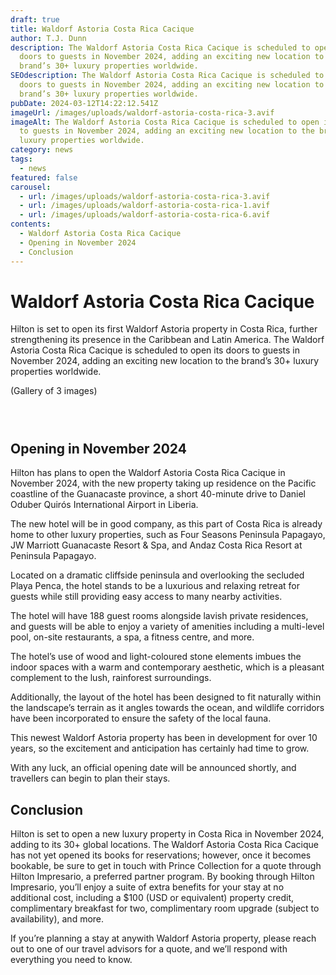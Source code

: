 ```yaml
---
draft: true
title: Waldorf Astoria Costa Rica Cacique
author: T.J. Dunn
description: The Waldorf Astoria Costa Rica Cacique is scheduled to open its
  doors to guests in November 2024, adding an exciting new location to the
  brand’s 30+ luxury properties worldwide.
SEOdescription: The Waldorf Astoria Costa Rica Cacique is scheduled to open its
  doors to guests in November 2024, adding an exciting new location to the
  brand’s 30+ luxury properties worldwide.
pubDate: 2024-03-12T14:22:12.541Z
imageUrl: /images/uploads/waldorf-astoria-costa-rica-3.avif
imageAlt: The Waldorf Astoria Costa Rica Cacique is scheduled to open its doors
  to guests in November 2024, adding an exciting new location to the brand’s 30+
  luxury properties worldwide.
category: news
tags:
  - news
featured: false
carousel:
  - url: /images/uploads/waldorf-astoria-costa-rica-3.avif
  - url: /images/uploads/waldorf-astoria-costa-rica-1.avif
  - url: /images/uploads/waldorf-astoria-costa-rica-6.avif
contents:
  - Waldorf Astoria Costa Rica Cacique
  - Opening in November 2024
  - Conclusion
---
```

# Waldorf Astoria Costa Rica Cacique

Hilton is set to open its first Waldorf Astoria property in Costa Rica, further strengthening its presence in the Caribbean and Latin America. The Waldorf Astoria Costa Rica Cacique is scheduled to open its doors to guests in November 2024, adding an exciting new location to the brand’s 30+ luxury properties worldwide.

(Gallery of 3 images)

<div class="grid-3 py-3">
  <figure>
        <img class="grid-image" src="/images/uploads/brando-2.jpeg" alt="" />
    </figure>
    <figure>
        <img class="grid-image" src="/images/uploads/brando-2.jpeg" alt="" />
    </figure>
    <figure>
        <img class="grid-image" src="/images/uploads/brando-2.jpeg" alt="" />
    </figure>
</div>

## Opening in November 2024

Hilton has plans to open the Waldorf Astoria Costa Rica Cacique in November 2024, with the new property taking up residence on the Pacific coastline of the Guanacaste province, a short 40-minute drive to Daniel Oduber Quirós International Airport in Liberia.

The new hotel will be in good company, as this part of Costa Rica is already home to other luxury properties, such as Four Seasons Peninsula Papagayo, JW Marriott Guanacaste Resort & Spa, and Andaz Costa Rica Resort at Peninsula Papagayo.

Located on a dramatic cliffside peninsula and overlooking the secluded Playa Penca, the hotel stands to be a luxurious and relaxing retreat for guests while still providing easy access to many nearby activities.

The hotel will have 188 guest rooms alongside lavish private residences, and guests will be able to enjoy a variety of amenities including a multi-level pool, on-site restaurants, a spa, a fitness centre, and more.

The hotel’s use of wood and light-coloured stone elements imbues the indoor spaces with a warm and contemporary aesthetic, which is a pleasant complement to the lush, rainforest surroundings.

Additionally, the layout of the hotel has been designed to fit naturally within the landscape’s terrain as it angles towards the ocean, and wildlife corridors have been incorporated to ensure the safety of the local fauna.

This newest Waldorf Astoria property has been in development for over 10 years, so the excitement and anticipation has certainly had time to grow. 

With any luck, an official opening date will be announced shortly, and travellers can begin to plan their stays.

## Conclusion

Hilton is set to open a new luxury property in Costa Rica in November 2024, adding to its 30+ global locations. The Waldorf Astoria Costa Rica Cacique has not yet opened its books for reservations; however, once it becomes bookable, be sure to get in touch with Prince Collection for a quote through Hilton Impresario, a preferred partner program. By booking through Hilton Impresario, you’ll enjoy a suite of extra benefits for your stay at no additional cost, including a $100 (USD or equivalent) property credit, complimentary breakfast for two, complimentary room upgrade (subject to availability), and more.

If you’re planning a stay at anywith Waldorf Astoria property, please reach out to one of our travel advisors for a quote, and we’ll respond with everything you need to know.
